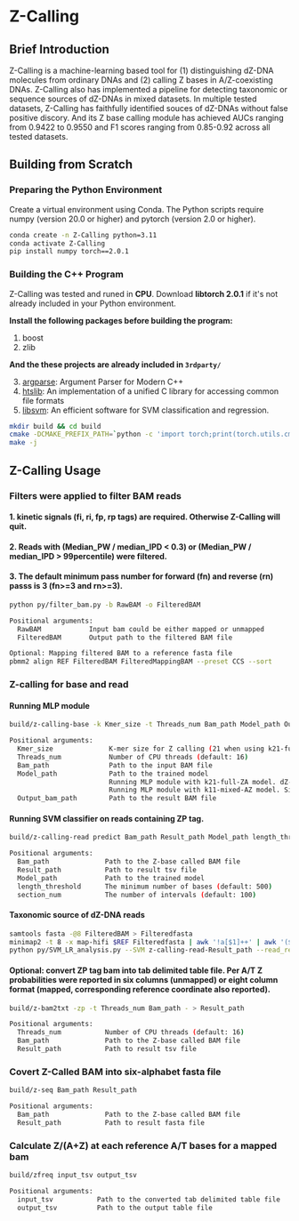 # Z-Calling

## Brief Introduction

Z-Calling is a machine-learning based tool for (1) distinguishing dZ-DNA molecules from ordinary DNAs and (2) calling Z bases in A/Z-coexisting DNAs. Z-Calling also has implemented a pipeline for detecting taxonomic or sequence sources of dZ-DNAs in mixed datasets. In multiple tested datasets, Z-Calling has faithfully identified souces of dZ-DNAs without false positive discory. And its Z base calling module has achieved AUCs ranging from 0.9422 to 0.9550 and F1 scores ranging from 0.85-0.92 across all tested datasets.

## Building from Scratch

### Preparing the Python Environment

Create a virtual environment using Conda. The Python scripts require numpy (version 20.0 or higher) and pytorch (version 2.0 or higher).

```bash
conda create -n Z-Calling python=3.11
conda activate Z-Calling
pip install numpy torch==2.0.1
```

### Building the C++ Program

Z-Calling was tested and runed in **CPU**.  Download **libtorch 2.0.1** if it's not already included in your Python environment.

**Install the following packages before building the program:**
1. boost
2. zlib

**And the these projects are already included in `3rdparty/`**

3. [argparse](https://github.com/p-ranav/argparse "argparse"): Argument Parser for Modern C++
4. [htslib](https://github.com/samtools/htslib "htslib"): An implementation of a unified C library for accessing common file formats
5. [libsvm](https://github.com/cjlin1/libsvm "libsvm"): An efficient software for SVM classification and regression.

```bash
mkdir build && cd build
cmake -DCMAKE_PREFIX_PATH=`python -c 'import torch;print(torch.utils.cmake_prefix_path)'` .. # Determine the cmake path # if you haven`t set up the python environment, you should directy include libtorch path here.
make -j
```

## Z-Calling Usage

### Filters were applied to filter BAM reads
#### 1. kinetic signals (fi, ri, fp, rp tags) are required. Otherwise Z-Calling will quit.
#### 2. Reads with (Median_PW / median_IPD < 0.3) or (Median_PW / median_IPD > 99percentile) were filtered.
#### 3. The default minimum pass number for forward (fn) and reverse (rn) passs is 3 (fn>=3 and rn>=3).

```bash
python py/filter_bam.py -b RawBAM -o FilteredBAM

Positional arguments:
  RawBAM            Input bam could be either mapped or unmapped
  FilteredBAM       Output path to the filtered BAM file    

Optional: Mapping filtered BAM to a reference fasta file
pbmm2 align REF FilteredBAM FilteredMappingBAM --preset CCS --sort
```

### Z-calling for base and read
#### Running MLP module
```bash
build/z-calling-base -k Kmer_size -t Threads_num Bam_path Model_path Output_bam_path

Positional arguments:
  Kmer_size              K-mer size for Z calling (21 when using k21-full-ZA model, and 11 when using k11-mixed-AZ model)
  Threads_num            Number of CPU threads (default: 16)
  Bam_path               Path to the input BAM file
  Model_path             Path to the trained model
                         Running MLP module with k21-full-ZA model. dZ-DNA read detection: the model was trained on full-dA/dZ datasets and intended to be used for dZ-DNA read classification only.
                         Running MLP module with k11-mixed-AZ model. Single-nucleotide Z/A classification: a ZP tag will be added to reads that records the Z probability for each A/T base in the sequence.
  Output_bam_path        Path to the result BAM file
```
#### Running SVM classifier on reads containing ZP tag.
```bash
build/z-calling-read predict Bam_path Result_path Model_path length_threshold section_num

Positional arguments:
  Bam_path              Path to the Z-base called BAM file
  Result_path           Path to result tsv file
  Model_path            Path to the trained model 
  length_threshold      The minimum number of bases (default: 500)
  section_num           The number of intervals (default: 100)
```

#### Taxonomic source of dZ-DNA reads
```bash
samtools fasta -@8 FilteredBAM > Filteredfasta
minimap2 -t 8 -x map-hifi $REF Filteredfasta | awk '!a[$1]++' | awk '($4-$3/$2)>0.4 {match($0, /dv:f:([0-9.]+)/, a); if (a[1]<0.05) {print $1"\t"$6}}' > read_RefContig.tsv
python py/SVM_LR_analysis.py --SVM z-calling-read-Result_path --read_ref read_RefContig.tsv [ --ref_species RefContig_Spcecies.tsv ] --output SVM.LR.tsv
```

#### Optional: convert ZP tag bam into tab delimited table file. Per A/T Z probabilities were reported in six columns (unmapped) or eight column format (mapped, corresponding reference coordinate also reported).
```bash
build/z-bam2txt -zp -t Threads_num Bam_path - > Result_path

Positional arguments:
  Threads_num           Number of CPU threads (default: 16)
  Bam_path              Path to the Z-base called BAM file
  Result_path           Path to result tsv file
```

### Covert Z-Called BAM into six-alphabet fasta file
```bash
build/z-seq Bam_path Result_path

Positional arguments:
  Bam_path              Path to the Z-base called BAM file
  Result_path           Path to result fasta file
```

### Calculate Z/(A+Z) at each reference A/T bases for a mapped bam
```bash
build/zfreq input_tsv output_tsv

Positional arguments:
  input_tsv           Path to the converted tab delimited table file
  output_tsv          Path to the output table file
```
